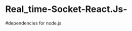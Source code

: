 # Real_time-Socket-React.Js-

#dependencies for node.js
```npm i express mongoose cors socket.io http nodemon
